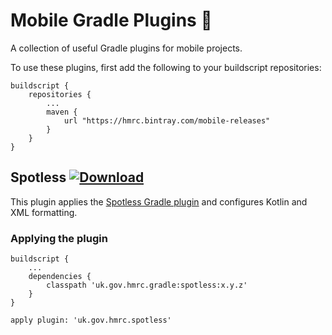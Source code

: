 # Mobile Gradle Plugins 🐘

A collection of useful Gradle plugins for mobile projects.

To use these plugins, first add the following to your buildscript repositories:

```
buildscript {
    repositories {
        ...
        maven {
            url "https://hmrc.bintray.com/mobile-releases"
        }
    }
}
```

## Spotless  [![Download](https://api.bintray.com/packages/hmrc/mobile-releases/spotless/images/download.svg) ](https://bintray.com/hmrc/mobile-releases/spotless/_latestVersion)

This plugin applies the [Spotless Gradle plugin](https://github.com/diffplug/spotless/tree/master/plugin-gradle) and configures Kotlin and XML formatting.

### Applying the plugin

```
buildscript {
    ...
    dependencies {
        classpath 'uk.gov.hmrc.gradle:spotless:x.y.z'
    }
}

apply plugin: 'uk.gov.hmrc.spotless'
```

